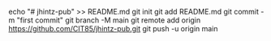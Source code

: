 echo "# jhintz-pub" >> README.md
git init
git add README.md
git commit -m "first commit"
git branch -M main
git remote add origin https://github.com/CIT85/jhintz-pub.git
git push -u origin main
